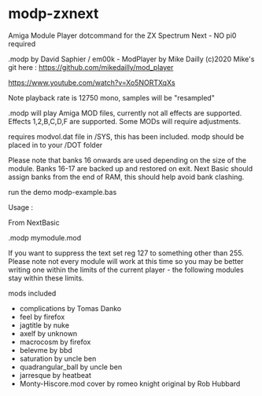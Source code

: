 # modp-zxnext
 Amiga Module Player dotcommand for the ZX Spectrum Next - NO pi0 required

.modp by David Saphier / em00k  - ModPlayer by Mike Dailly (c)2020
Mike's git here : https://github.com/mikedailly/mod_player

https://www.youtube.com/watch?v=Xo5NORTXqXs

Note playback rate is 12750 mono, samples will be "resampled"

.modp will play Amiga MOD files, currently not all effects are supported. 
Effects 1,2,B,C,D,F are supported. Some MODs will require adjustments.  

requires modvol.dat file in /SYS, this has been included. 
modp should be placed in to your /DOT folder

Please note that banks 16 onwards are used depending on the size of
the module. Banks 16-17 are backed up and restored on exit. Next Basic
should assign banks from the end of RAM, this should help avoid 
bank clashing. 

run the demo modp-example.bas 

Usage :

From NextBasic

 .modp mymodule.mod 

If you want to suppress the text set reg 127 to something other than 255. 
Please note not every module will work at this time so you may be better writing one
within the limits of the current player - the following modules stay within these 
limits. 

mods included 

- complications by Tomas Danko
- feel by firefox
- jagtitle by nuke
- axelf by unknown 
- macrocosm by firefox
- belevme by bbd 
- saturation by uncle ben
- quadrangular_ball by uncle ben
- jarresque by heatbeat 
- Monty-Hiscore.mod cover by romeo knight original by Rob Hubbard 
